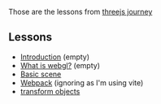 Those are the lessons from [threejs journey](https://threejs-journey.com/)

## Lessons
- [Introduction](./lesson-01) (empty)
- [What is webgl?](./lesson-02) (empty)
- [Basic scene](./lesson-03)
- [Webpack](./lesson-03) (ignoring as I'm using vite)
- [transform objects](./lesson-05)